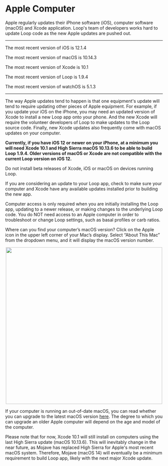 # Apple Computer

Apple regularly updates their iPhone software (iOS), computer software (macOS) and Xcode application.  Loop's team of developers works hard to update Loop code as the new Apple updates are pushed out.

********
The most recent version of iOS is 12.1.4

The most recent version of macOS is 10.14.3

The most recent version of Xcode is 10.1

The most recent version of Loop is 1.9.4

The most recent version of watchOS is 5.1.3
*********

The way Apple updates tend to happen is that one equipment's update will tend to require updating other pieces of Apple equipment.  For example, if you update your iOS on the iPhone, you may need an updated version of Xcode to install a new Loop app onto your phone.  And the new Xcode will require the volunteer developers of Loop to make updates to the Loop source code.  Finally, new Xcode updates also frequently come with macOS updates on your computer.

**Currently, if you have iOS 12 or newer on your iPhone, at a minimum you will need Xcode 10.1 and High Sierra macOS 10.13.6 to be able to build Loop 1.9.4.  Older versions of macOS or Xcode are not compatible with the current Loop version on iOS 12.**

Do not install beta releases of Xcode, iOS or macOS on devices running Loop.  

If you are considering an update to your Loop app, check to make sure your computer and Xcode have any available updates installed prior to building the new app.

Computer access is only required when you are initially installing the Loop app, updating to a newer release, or making changes to the underlying Loop code.  You do NOT need access to an Apple computer in order to troubleshoot or change Loop settings, such as basal profiles or carb ratios.

Where can you find your computer’s macOS version?  Click on the Apple icon in the upper left corner of your Mac’s display.  Select “About This Mac” from the dropdown menu, and it will display the macOS version number.

<p align="center">
<img src="../img/macosx.png" width="500">
</p>

If your computer is running an out-of-date macOS, you can read whether you can upgrade to the latest macOS version [here](http://www.apple.com/macos/how-to-upgrade/#hardware-requirements).  The degree to which you can upgrade an older Apple computer will depend on the age and model of the computer.

Please note that for now, Xcode 10.1 will still install on computers using the last High Sierra update (macOS 10.13.6).  This will inevitably change in the near future, as Mojave has replaced High Sierra for Apple's most recent macOS system.  Therefore, Mojave (macOS 14) will eventually be a minimum requirement to build Loop app, likely with the next major Xcode update.  
